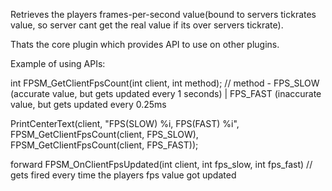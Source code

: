Retrieves the players frames-per-second value(bound to servers tickrates value, so server cant get the real value if its over servers tickrate).

Thats the core plugin which provides API to use on other plugins.


Example of using APIs:


int FPSM_GetClientFpsCount(int client, int method); // method - FPS_SLOW (accurate value, but gets updated every 1 seconds) | FPS_FAST (inaccurate value, but gets updated every 0.25ms

PrintCenterText(client, "FPS(SLOW) %i, FPS(FAST) %i", FPSM_GetClientFpsCount(client, FPS_SLOW), FPSM_GetClientFpsCount(client, FPS_FAST));


forward FPSM_OnClientFpsUpdated(int client, int fps_slow, int fps_fast) // gets fired every time the players fps value got updated
